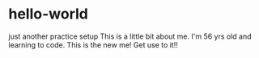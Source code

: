 # hello-world
just another practice setup
This is a little bit about me. I'm 56 yrs old and learning to code. This is the new me! Get use to it!!
